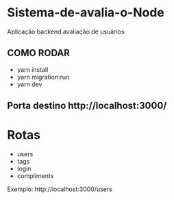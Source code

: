 # Sistema-de-avalia-o-Node
Aplicação backend avaliação de usuários 

## COMO RODAR
- yarn install
- yarn migration:run
- yarn dev

## Porta destino http://localhost:3000/
# Rotas 
- users
- tags
- login
- compliments

Exemplo: http://localhost:3000/users
